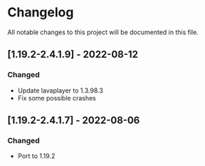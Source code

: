 # Changelog
All notable changes to this project will be documented in this file.

## [1.19.2-2.4.1.9] - 2022-08-12
### Changed
 - Update lavaplayer to 1.3.98.3
 - Fix some possible crashes

## [1.19.2-2.4.1.7] - 2022-08-06
### Changed
 - Port to 1.19.2